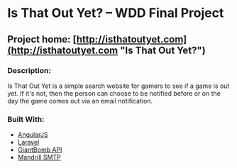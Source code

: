 # Is That Out Yet? – WDD Final Project
Project home: [http://isthatoutyet.com](http://isthatoutyet.com "Is That Out Yet?")
---

### Description:

Is That Out Yet is a simple search website for gamers to see if a game is out yet. If it's not, then the person can choose to be notified before or on the day the game comes out via an email notification.

### Built With:
* [AngularJS](https://angularjs.org/ "AngularJS")
* [Laravel](http://laravel.com/ "Laravel")
* [GiantBomb API](https://www.giantbomb.com/api/ "Giant Bomb API")
* [Mandrill SMTP](http://mandrill.com/ "Mandrill SMTP")